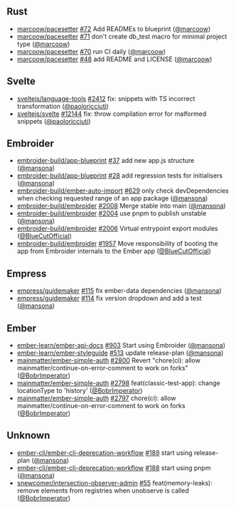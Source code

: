 ## Rust

- [marcoow/pacesetter] [#72](https://github.com/marcoow/pacesetter/pull/72) Add
  READMEs to blueprint ([@marcoow])
- [marcoow/pacesetter] [#71](https://github.com/marcoow/pacesetter/pull/71)
  don't create db_test macro for minimal project type ([@marcoow])
- [marcoow/pacesetter] [#70](https://github.com/marcoow/pacesetter/pull/70) run
  CI daily ([@marcoow])
- [marcoow/pacesetter] [#48](https://github.com/marcoow/pacesetter/pull/48) add
  README and LICENSE ([@marcoow])

## Svelte

- [sveltejs/language-tools]
  [#2412](https://github.com/sveltejs/language-tools/pull/2412) fix: snippets
  with TS incorrect transformation ([@paoloricciuti])
- [sveltejs/svelte] [#12144](https://github.com/sveltejs/svelte/pull/12144) fix:
  throw compilation error for malformed snippets ([@paoloricciuti])

## Embroider

- [embroider-build/app-blueprint]
  [#37](https://github.com/embroider-build/app-blueprint/pull/37) add new app.js
  structure ([@mansona])
- [embroider-build/app-blueprint]
  [#28](https://github.com/embroider-build/app-blueprint/pull/28) add regression
  tests for initialisers ([@mansona])
- [embroider-build/ember-auto-import]
  [#629](https://github.com/embroider-build/ember-auto-import/pull/629) only
  check devDependencies when checking requested range of an app package
  ([@mansona])
- [embroider-build/embroider]
  [#2008](https://github.com/embroider-build/embroider/pull/2008) Merge stable
  into main ([@mansona])
- [embroider-build/embroider]
  [#2004](https://github.com/embroider-build/embroider/pull/2004) use pnpm to
  publish unstable ([@mansona])
- [embroider-build/embroider]
  [#2006](https://github.com/embroider-build/embroider/pull/2006) Virtual
  entrypoint export modules ([@BlueCutOfficial])
- [embroider-build/embroider]
  [#1957](https://github.com/embroider-build/embroider/pull/1957) Move
  responsibility of booting the app from Embroider internals to the Ember app
  ([@BlueCutOfficial])

## Empress

- [empress/guidemaker] [#115](https://github.com/empress/guidemaker/pull/115)
  fix ember-data dependencies ([@mansona])
- [empress/guidemaker] [#114](https://github.com/empress/guidemaker/pull/114)
  fix version dropdown and add a test ([@mansona])

## Ember

- [ember-learn/ember-api-docs]
  [#903](https://github.com/ember-learn/ember-api-docs/pull/903) Start using
  Embroider ([@mansona])
- [ember-learn/ember-styleguide]
  [#513](https://github.com/ember-learn/ember-styleguide/pull/513) update
  release-plan ([@mansona])
- [mainmatter/ember-simple-auth]
  [#2800](https://github.com/mainmatter/ember-simple-auth/pull/2800) Revert
  "chore(ci): allow mainmatter/continue-on-error-comment to work on forks"
  ([@BobrImperator])
- [mainmatter/ember-simple-auth]
  [#2798](https://github.com/mainmatter/ember-simple-auth/pull/2798)
  feat(classic-test-app): change locationType to 'history' ([@BobrImperator])
- [mainmatter/ember-simple-auth]
  [#2797](https://github.com/mainmatter/ember-simple-auth/pull/2797) chore(ci):
  allow mainmatter/continue-on-error-comment to work on forks ([@BobrImperator])

## Unknown

- [ember-cli/ember-cli-deprecation-workflow]
  [#189](https://github.com/ember-cli/ember-cli-deprecation-workflow/pull/189)
  start using release-plan ([@mansona])
- [ember-cli/ember-cli-deprecation-workflow]
  [#188](https://github.com/ember-cli/ember-cli-deprecation-workflow/pull/188)
  start using pnpm ([@mansona])
- [snewcomer/intersection-observer-admin]
  [#55](https://github.com/snewcomer/intersection-observer-admin/pull/55)
  feat(memory-leaks): remove elements from registries when unobserve is called
  ([@BobrImperator])

[@BlueCutOfficial]: https://github.com/BlueCutOfficial
[@BobrImperator]: https://github.com/BobrImperator
[@mansona]: https://github.com/mansona
[@marcoow]: https://github.com/marcoow
[@paoloricciuti]: https://github.com/paoloricciuti
[ember-cli/ember-cli-deprecation-workflow]:
  https://github.com/ember-cli/ember-cli-deprecation-workflow
[ember-learn/ember-api-docs]: https://github.com/ember-learn/ember-api-docs
[ember-learn/ember-styleguide]: https://github.com/ember-learn/ember-styleguide
[embroider-build/app-blueprint]:
  https://github.com/embroider-build/app-blueprint
[embroider-build/ember-auto-import]:
  https://github.com/embroider-build/ember-auto-import
[embroider-build/embroider]: https://github.com/embroider-build/embroider
[empress/guidemaker]: https://github.com/empress/guidemaker
[mainmatter/ember-simple-auth]: https://github.com/mainmatter/ember-simple-auth
[marcoow/pacesetter]: https://github.com/marcoow/pacesetter
[snewcomer/intersection-observer-admin]:
  https://github.com/snewcomer/intersection-observer-admin
[sveltejs/language-tools]: https://github.com/sveltejs/language-tools
[sveltejs/svelte]: https://github.com/sveltejs/svelte
